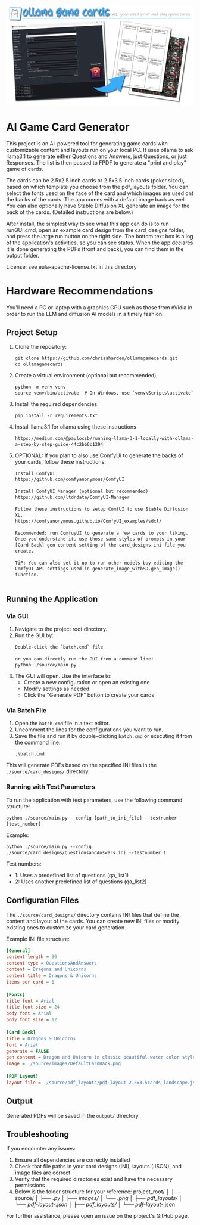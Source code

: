 ![AI Game Card Generator](./docs/ollamagamecards-splashart.png)

# AI Game Card Generator

This project is an AI-powered tool for generating game cards with customizable content and layouts run on your local PC.
It uses ollama to ask llama3.1 to generate either Questions and Answers, just Questions, or just Responses. The list is then passed to FPDF to generate a "print and play" game of cards.  

The cards can be 2.5x2.5 inch cards or 2.5x3.5 inch cards (poker sized), based on which template you choose from the pdf_layouts folder.  You can select the fonts used on the face of the card and which images are used ont the backs of the cards.  The app comes with a default image back as well.  You can also optionally have Stable Diffusion XL generate an image for the back of the cards.  (Detailed instructions are below.)

After install, the simplest way to see what this app can do is to run runGUI.cmd,  open an example card design from the card_designs folder, and press the large run button on the right side.  The bottom text box is a log of the application's activities, so you can see status.  When the app declares it is done generating the PDFs (front and back), you can find them in the output folder.

License: see eula-apache-license.txt in this directory

# Hardware Recommendations

You'll need a PC or laptop with a graphics GPU such as those from nVidia in order to run the LLM and diffusion AI models in a timely fashion.

## Project Setup

1. Clone the repository:
   ```
   git clone https://github.com/chrisaharden/ollamagamecards.git
   cd ollamagamecards
   ```

2. Create a virtual environment (optional but recommended):
   ```
   python -m venv venv
   source venv/bin/activate  # On Windows, use `venv\Scripts\activate`
   ```

3. Install the required dependencies:
   ```
   pip install -r requirements.txt
   ```

4. Install llama3.1 for ollama using these instructions
   ```
   https://medium.com/@paulocsb/running-llama-3-1-locally-with-ollama-a-step-by-step-guide-44c2bb6c1294
   ```

4. OPTIONAL: If you plan to also use ComfyUI to generate the backs of your cards, follow these instructions:
   ```
   Install ComfyUI
   https://github.com/comfyanonymous/ComfyUI

   Install ComfyUI Manager (optional but recommended)
   https://github.com/ltdrdata/ComfyUI-Manager

   Follow these instructions to setup ComfUI to use Stable Diffusion XL.  
   https://comfyanonymous.github.io/ComfyUI_examples/sdxl/
   
   Recommended: run ComfuyUI to generate a few cards to your liking.  Once you understand it, use those same styles of prompts in your [Card Back] gen content setting of the card_designs ini file you create.

   TiP: You can also set it up to run other models buy editing the ComfyUI API settings used in generate_image_withSD.gen_image() function.


   ```

## Running the Application

### Via GUI

1. Navigate to the project root directory.
2. Run the GUI by:
   ```
   Double-click the `batch.cmd` file  
   
   or you can directly run the GUI from a command line:
   python ./source/main.py
   ```
3. The GUI will open. Use the interface to:
   - Create a new configuration or open an existing one
   - Modify settings as needed
   - Click the "Generate PDF" button to create your cards

### Via Batch File

1. Open the `batch.cmd` file in a text editor.
2. Uncomment the lines for the configurations you want to run.
3. Save the file and run it by double-clicking `batch.cmd` or executing it from the command line:
   ```
   .\batch.cmd
   ```

This will generate PDFs based on the specified INI files in the `./source/card_designs/` directory.

### Running with Test Parameters

To run the application with test parameters, use the following command structure:

```
python ./source/main.py --config [path_to_ini_file] --testnumber [test_number]
```

Example:
```
python ./source/main.py --config ./source/card_designs/QuestionsandAnswers.ini --testnumber 1
```

Test numbers:
- 1: Uses a predefined list of questions (qa_list1)
- 2: Uses another predefined list of questions (qa_list2)

## Configuration Files

The `./source/card_designs/` directory contains INI files that define the content and layout of the cards. You can create new INI files or modify existing ones to customize your card generation.

Example INI file structure:
```ini
[General]
content length = 36
content type = QuestionsAndAnswers
content = Dragons and Unicorns
content title = Dragons & Unicorns
items per card = 1

[Fonts]
title font = Arial
title font size = 24
body font = Arial
body font size = 12

[Card Back]
title = Dragons & Unicorns
font = Arial
generate = FALSE
gen content = Dragon and Unicorn in classic beautiful water color style
image = ./source/images/DefaultCardBack.png

[PDF Layout]
layout file = ./source/pdf_layouts/pdf-layout-2.5x3.5cards-landscape.json
```

## Output

Generated PDFs will be saved in the `output/` directory.

## Troubleshooting

If you encounter any issues:
1. Ensure all dependencies are correctly installed
2. Check that file paths in your card designs (INI), layouts (JSON), and image files are correct
3. Verify that the required directories exist and have the necessary permissions
4. Below is the folder structure for your reference: 
   project_root/
   │
   ├── source/
   │   ├── *.py
   │
   ├── images/
   │   └── *.png
   │
   ├── pdf_layouts/
   │   └── pdf-layout-*.json
   │
   ├── pdf_layouts/
   │   └── pdf-layout-*.json

For further assistance, please open an issue on the project's GitHub page.
